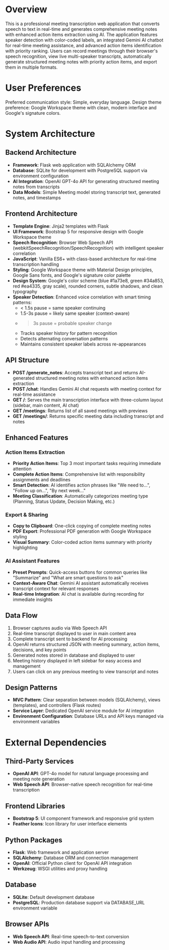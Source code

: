 # Overview

This is a professional meeting transcription web application that converts speech to text in real-time and generates comprehensive meeting notes with enhanced action items extraction using AI. The application features speaker detection with color-coded labels, an integrated Gemini AI chatbot for real-time meeting assistance, and advanced action items identification with priority ranking. Users can record meetings through their browser's speech recognition, view live multi-speaker transcripts, automatically generate structured meeting notes with priority action items, and export them in multiple formats.

# User Preferences

Preferred communication style: Simple, everyday language.
Design theme preference: Google Workspace theme with clean, modern interface and Google's signature colors.

# System Architecture

## Backend Architecture
- **Framework**: Flask web application with SQLAlchemy ORM
- **Database**: SQLite for development with PostgreSQL support via environment configuration
- **AI Integration**: OpenAI GPT-4o API for generating structured meeting notes from transcripts
- **Data Models**: Simple Meeting model storing transcript text, generated notes, and timestamps

## Frontend Architecture
- **Template Engine**: Jinja2 templates with Flask
- **UI Framework**: Bootstrap 5 for responsive design with Google Workspace theme
- **Speech Recognition**: Browser Web Speech API (webkitSpeechRecognition/SpeechRecognition) with intelligent speaker correlation
- **JavaScript**: Vanilla ES6+ with class-based architecture for real-time transcription handling
- **Styling**: Google Workspace theme with Material Design principles, Google Sans fonts, and Google's signature color palette
- **Design System**: Google's color scheme (blue #1a73e8, green #34a853, red #ea4335, gray scale), rounded corners, subtle shadows, and clean typography
- **Speaker Detection**: Enhanced voice correlation with smart timing patterns:
  - < 1.5s pause = same speaker continuing
  - 1.5-3s pause = likely same speaker (context-aware)
  - > 3s pause = probable speaker change
  - Tracks speaker history for pattern recognition
  - Detects alternating conversation patterns
  - Maintains consistent speaker labels across re-appearances

## API Structure
- **POST /generate_notes**: Accepts transcript text and returns AI-generated structured meeting notes with enhanced action items extraction
- **POST /chat**: Handles Gemini AI chat requests with meeting context for real-time assistance
- **GET /**: Serves the main transcription interface with three-column layout (sidebar, main content, AI chat)
- **GET /meetings**: Returns list of all saved meetings with previews
- **GET /meetings/<id>**: Returns specific meeting data including transcript and notes

## Enhanced Features
### Action Items Extraction
- **Priority Action Items**: Top 3 most important tasks requiring immediate attention
- **Complete Action Items**: Comprehensive list with responsibility assignments and deadlines
- **Smart Detection**: AI identifies action phrases like "We need to...", "Follow up on...", "By next week..."
- **Meeting Classification**: Automatically categorizes meeting type (Planning, Status Update, Decision Making, etc.)

### Export & Sharing
- **Copy to Clipboard**: One-click copying of complete meeting notes
- **PDF Export**: Professional PDF generation with Google Workspace styling
- **Visual Summary**: Color-coded action items summary with priority highlighting

### AI Assistant Features
- **Preset Prompts**: Quick-access buttons for common queries like "Summarize" and "What are smart questions to ask"
- **Context-Aware Chat**: Gemini AI assistant automatically receives transcript context for relevant responses
- **Real-time Integration**: AI chat is available during recording for immediate insights

## Data Flow
1. Browser captures audio via Web Speech API
2. Real-time transcript displayed to user in main content area
3. Complete transcript sent to backend for AI processing
4. OpenAI returns structured JSON with meeting summary, action items, decisions, and key points
5. Generated notes stored in database and displayed to user
6. Meeting history displayed in left sidebar for easy access and management
7. Users can click on any previous meeting to view transcript and notes

## Design Patterns
- **MVC Pattern**: Clear separation between models (SQLAlchemy), views (templates), and controllers (Flask routes)
- **Service Layer**: Dedicated OpenAI service module for AI integration
- **Environment Configuration**: Database URLs and API keys managed via environment variables

# External Dependencies

## Third-Party Services
- **OpenAI API**: GPT-4o model for natural language processing and meeting note generation
- **Web Speech API**: Browser-native speech recognition for real-time transcription

## Frontend Libraries
- **Bootstrap 5**: UI component framework and responsive grid system
- **Feather Icons**: Icon library for user interface elements

## Python Packages
- **Flask**: Web framework and application server
- **SQLAlchemy**: Database ORM and connection management
- **OpenAI**: Official Python client for OpenAI API integration
- **Werkzeug**: WSGI utilities and proxy handling

## Database
- **SQLite**: Default development database
- **PostgreSQL**: Production database support via DATABASE_URL environment variable

## Browser APIs
- **Web Speech API**: Real-time speech-to-text conversion
- **Web Audio API**: Audio input handling and processing
